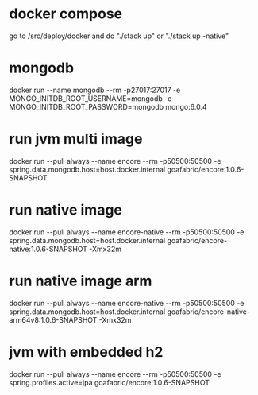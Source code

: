 # docker compose
go to /src/deploy/docker and do "./stack up" or "./stack up -native"

# mongodb
docker run --name mongodb --rm -p27017:27017 -e MONGO_INITDB_ROOT_USERNAME=mongodb -e MONGO_INITDB_ROOT_PASSWORD=mongodb mongo:6.0.4

# run jvm multi image
docker run --pull always --name encore --rm -p50500:50500 -e spring.data.mongodb.host=host.docker.internal goafabric/encore:1.0.6-SNAPSHOT

# run native image
docker run --pull always --name encore-native --rm -p50500:50500 -e spring.data.mongodb.host=host.docker.internal goafabric/encore-native:1.0.6-SNAPSHOT -Xmx32m

# run native image arm
docker run --pull always --name encore-native --rm -p50500:50500 -e spring.data.mongodb.host=host.docker.internal goafabric/encore-native-arm64v8:1.0.6-SNAPSHOT -Xmx32m

# jvm with embedded h2
docker run --pull always --name encore --rm -p50500:50500 -e spring.profiles.active=jpa goafabric/encore:1.0.6-SNAPSHOT

